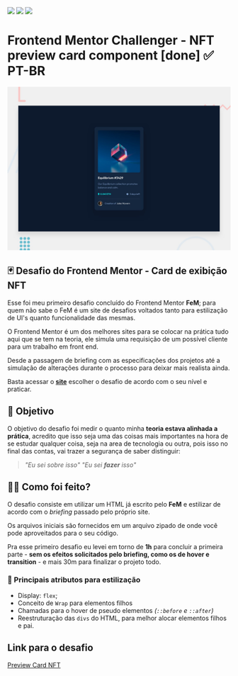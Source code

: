 <img src="https://img.shields.io/badge/Fábio_de_andrade-nft__card-red"> <img src="https://img.shields.io/badge/HTML5-blue"> <img src="https://img.shields.io/badge/CSS3-green">
# Frontend Mentor Challenger - NFT preview card component [done] ✅  PT-BR

![Design preview for the NFT preview card component coding challenge](./design/desktop-preview.jpg)

## 🃏 Desafio do Frontend Mentor - Card de exibição NFT

Esse foi meu primeiro desafio concluído do Frontend Mentor **FeM**; para quem não sabe o FeM é um site de desafios voltados tanto para estilização de UI's quanto funcionalidade das mesmas.

O Frontend Mentor é um dos melhores sites para se colocar na prática tudo aqui que se tem na teoria, ele simula uma requisição de um possível cliente para um trabalho em front end.

Desde a passagem de briefing com as especificações dos projetos até a simulação de alterações durante o processo para deixar mais realista ainda.

Basta acessar o **[site](https://www.frontendmentor.io/)** escolher o desafio de acordo com o seu nível e praticar.

## 🎯 Objetivo

O objetivo do desafio foi medir o quanto minha **teoria estava alinhada a prática**, acredito que isso seja uma das coisas mais importantes na hora de se estudar qualquer coisa, seja na area de tecnologia ou outra, pois isso no final das contas, vai trazer a segurança de saber distinguir:

>
> _"Eu sei sobre isso"_
> _"Eu sei **fazer** isso"_
>


## 🧑‍🍳 Como foi feito?

O desafio consiste em utilizar um HTML já escrito pelo **FeM** e estilizar de acordo com o _briefing_ passado pelo próprio site.

Os arquivos iniciais são fornecidos em um arquivo zipado de onde você pode aproveitados para o seu código.

Pra esse primeiro desafio eu levei em torno de **1h** para concluir a primeira parte - **sem os efeitos solicitados pelo briefing, como os de hover e transition** - e mais 30m para finalizar o projeto todo.


### 🎨 Principais atributos para estilização
-   Display: `flex`;
-   Conceito de `Wrap` para elementos filhos
-   Chamadas para o hover de pseudo elementos _(`::before` e `::after`)_
-   Reestruturação das `divs` do HTML, para melhor alocar elementos filhos e pai.



## Link para o desafio

[Preview Card NFT](https://www.frontendmentor.io/challenges/nft-preview-card-component-SbdUL_w0U)
